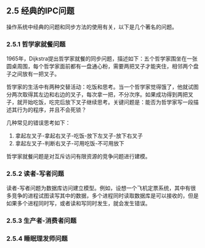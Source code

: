 ## 2.5 经典的IPC问题

操作系统中经典的问题和同步方法的使用有关，以下是几个著名的问题。

### 2.5.1 哲学家就餐问题

1965年，Dijkstra提出哲学家就餐的同步问题，描述如下：五个哲学家围坐在一张圆桌周围，每个哲学家面前都有一盘通心粉，需要两把叉子才能夹住，相邻两个盘子之间放有一把叉子。

哲学家的生活中有两种交替活动：吃饭和思考。当一个哲学家觉得饿了，他就试图分两次取得其左边和右边的叉子，每次拿一把，不分次序。如果成功得到两把叉子，就开始吃饭，吃完后放下叉子继续思考。关键问题是：能否为哲学家写一段描述其行为的程序，并且不会死锁？

几种常见的错误思考如下：
1. 拿起左叉子-拿起右叉子-吃饭-放下左叉子-放下右叉子
2. 拿起左叉子-判断右叉子-可用吃饭-不可用放下

哲学家就餐问题是对互斥访问有限资源的竞争问题进行建模。

### 2.5.2 读者-写者问题

读者-写者问题为数据库访问建立模型。例如，设想一个飞机定票系统，其中有很多竞争的进程试图读写其中的数据，多个进程同时读取数据库是可以接收的，但是如果多个进程同时写，或者读和写同时发生，就会发生错误。

### 2.5.3 生产者-消费者问题


### 2.5.4 睡眠理发师问题